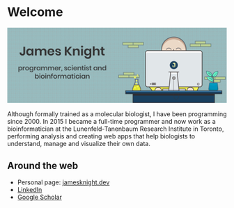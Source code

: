 # Welcome

![banner that says James Knight - programmer, scientist and bioinformatician alongside a cartoon of James](https://github.com/knightjdr/knightjdr/blob/master/banner.png?raw=true)

Although formally trained as a molecular biologist, I have been programming since 2000. In 2015 I became a full-time programmer and now work as a bioinformatician at the Lunenfeld-Tanenbaum Research Institute in Toronto, performing analysis and creating web apps that help biologists to understand,
manage and visualize their own data.

## Around the web
* Personal page: [jamesknight.dev](https://jamesknight.dev)
* [LinkedIn](https://www.linkedin.com/in/james-knight-174996156)
* [Google Scholar](https://scholar.google.ca/citations?user=M6Y_Y5cAAAAJ)
